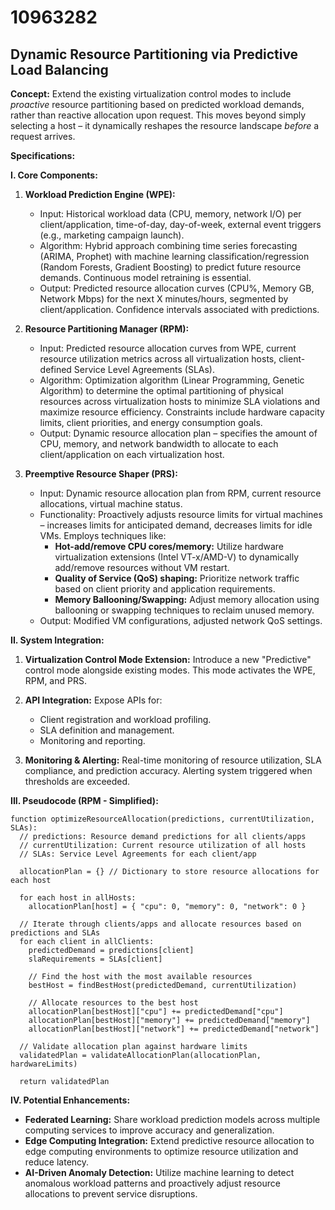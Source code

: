 # 10963282

## Dynamic Resource Partitioning via Predictive Load Balancing

**Concept:** Extend the existing virtualization control modes to include *proactive* resource partitioning based on predicted workload demands, rather than reactive allocation upon request. This moves beyond simply selecting a host – it dynamically reshapes the resource landscape *before* a request arrives.

**Specifications:**

**I. Core Components:**

1.  **Workload Prediction Engine (WPE):**
    *   Input: Historical workload data (CPU, memory, network I/O) per client/application, time-of-day, day-of-week, external event triggers (e.g., marketing campaign launch).
    *   Algorithm: Hybrid approach combining time series forecasting (ARIMA, Prophet) with machine learning classification/regression (Random Forests, Gradient Boosting) to predict future resource demands.  Continuous model retraining is essential.
    *   Output: Predicted resource allocation curves (CPU%, Memory GB, Network Mbps) for the next X minutes/hours, segmented by client/application. Confidence intervals associated with predictions.

2.  **Resource Partitioning Manager (RPM):**
    *   Input: Predicted resource allocation curves from WPE, current resource utilization metrics across all virtualization hosts, client-defined Service Level Agreements (SLAs).
    *   Algorithm: Optimization algorithm (Linear Programming, Genetic Algorithm) to determine the optimal partitioning of physical resources across virtualization hosts to minimize SLA violations and maximize resource efficiency.  Constraints include hardware capacity limits, client priorities, and energy consumption goals.
    *   Output:  Dynamic resource allocation plan – specifies the amount of CPU, memory, and network bandwidth to allocate to each client/application on each virtualization host.

3.  **Preemptive Resource Shaper (PRS):**
    *   Input: Dynamic resource allocation plan from RPM, current resource allocations, virtual machine status.
    *   Functionality:  Proactively adjusts resource limits for virtual machines – increases limits for anticipated demand, decreases limits for idle VMs. Employs techniques like:
        *   **Hot-add/remove CPU cores/memory:** Utilize hardware virtualization extensions (Intel VT-x/AMD-V) to dynamically add/remove resources without VM restart.
        *   **Quality of Service (QoS) shaping:**  Prioritize network traffic based on client priority and application requirements.
        *   **Memory Ballooning/Swapping:** Adjust memory allocation using ballooning or swapping techniques to reclaim unused memory.
    *   Output: Modified VM configurations, adjusted network QoS settings.

**II. System Integration:**

1.  **Virtualization Control Mode Extension:**  Introduce a new "Predictive" control mode alongside existing modes. This mode activates the WPE, RPM, and PRS.

2.  **API Integration:**  Expose APIs for:
    *   Client registration and workload profiling.
    *   SLA definition and management.
    *   Monitoring and reporting.

3.  **Monitoring & Alerting:**  Real-time monitoring of resource utilization, SLA compliance, and prediction accuracy.  Alerting system triggered when thresholds are exceeded.

**III. Pseudocode (RPM - Simplified):**

```
function optimizeResourceAllocation(predictions, currentUtilization, SLAs):
  // predictions: Resource demand predictions for all clients/apps
  // currentUtilization: Current resource utilization of all hosts
  // SLAs: Service Level Agreements for each client/app

  allocationPlan = {} // Dictionary to store resource allocations for each host

  for each host in allHosts:
    allocationPlan[host] = { "cpu": 0, "memory": 0, "network": 0 }

  // Iterate through clients/apps and allocate resources based on predictions and SLAs
  for each client in allClients:
    predictedDemand = predictions[client]
    slaRequirements = SLAs[client]

    // Find the host with the most available resources
    bestHost = findBestHost(predictedDemand, currentUtilization)

    // Allocate resources to the best host
    allocationPlan[bestHost]["cpu"] += predictedDemand["cpu"]
    allocationPlan[bestHost]["memory"] += predictedDemand["memory"]
    allocationPlan[bestHost]["network"] += predictedDemand["network"]

  // Validate allocation plan against hardware limits
  validatedPlan = validateAllocationPlan(allocationPlan, hardwareLimits)

  return validatedPlan
```

**IV. Potential Enhancements:**

*   **Federated Learning:**  Share workload prediction models across multiple computing services to improve accuracy and generalization.
*   **Edge Computing Integration:**  Extend predictive resource allocation to edge computing environments to optimize resource utilization and reduce latency.
*   **AI-Driven Anomaly Detection:**  Utilize machine learning to detect anomalous workload patterns and proactively adjust resource allocations to prevent service disruptions.